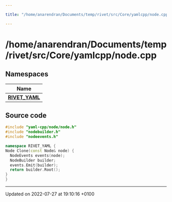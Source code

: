 ```yaml
---

title: "/home/anarendran/Documents/temp/rivet/src/Core/yamlcpp/node.cpp"

---
```


# /home/anarendran/Documents/temp/rivet/src/Core/yamlcpp/node.cpp



## Namespaces

| Name           |
| -------------- |
| **[RIVET_YAML](http://example.org/namespaces/namespacerivet__yaml/)**  |




## Source code

```cpp
#include "yaml-cpp/node/node.h"
#include "nodebuilder.h"
#include "nodeevents.h"

namespace RIVET_YAML {
Node Clone(const Node& node) {
  NodeEvents events(node);
  NodeBuilder builder;
  events.Emit(builder);
  return builder.Root();
}
}
```


-------------------------------

Updated on 2022-07-27 at 19:10:16 +0100

